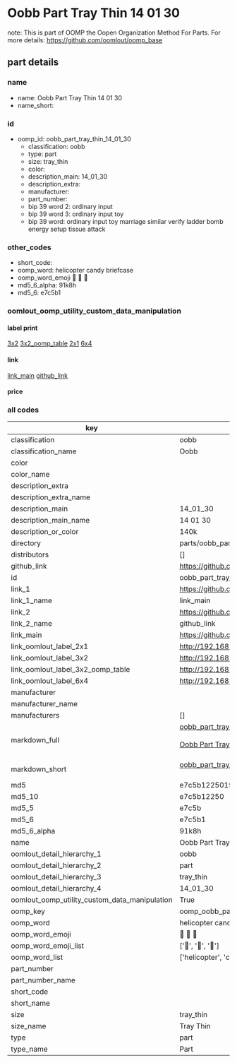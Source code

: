 # Oobb Part Tray Thin 14 01 30  

note: This is part of OOMP the Oopen Organization Method For Parts. For more details: https://github.com/oomlout/oomp_base

##  part details





### name
* name: Oobb Part Tray Thin 14 01 30
* name_short: 
### id
* oomp_id: oobb_part_tray_thin_14_01_30
  * classification: oobb
  * type: part
  * size: tray_thin
  * color: 
  * description_main: 14_01_30
  * description_extra: 
  * manufacturer: 
  * part_number: 
  * bip 39 word 2: ordinary input
  * bip 39 word 3: ordinary input toy
  * bip 39 word: ordinary input toy marriage similar verify ladder bomb energy setup tissue attack

### other_codes
* short_code: 
* oomp_word: helicopter candy briefcase
* oomp_word_emoji :helicopter: :candy: :briefcase:
* md5_6_alpha: 91k8h
* md5_6: e7c5b1






### oomlout_oomp_utility_custom_data_manipulation
#### label print
[3x2](http://192.168.1.245:1112/?label=oomp%2091k8h)
[3x2_oomp_table](http://192.168.1.107:1112/?label=oomp%2091k8h)
[2x1](http://192.168.1.242:1112/?label=oomp%2091k8h)
[6x4](http://192.168.1.55:1112/?label=oomp%2091k8h)    

#### link

[link_main](https://github.com/oomlout/oomlout_oomp_current_version_messy/tree/main/parts/oobb_part_tray_thin_14_01_30) [github_link](https://github.com/oomlout/oomlout_oomp_part_src/tree/main/parts/oobb_part_tray_thin_14_01_30)                             

#### price







### all codes 
| key | value |  
| --- | --- |  
| classification | oobb |  
| classification_name | Oobb |  
| color |  |  
| color_name |  |  
| description_extra |  |  
| description_extra_name |  |  
| description_main | 14_01_30 |  
| description_main_name | 14 01 30 |  
| description_or_color | 140k |  
| directory | parts/oobb_part_tray_thin_14_01_30 |  
| distributors | [] |  
| github_link | https://github.com/oomlout/oomlout_oomp_part_src/tree/main/parts/oobb_part_tray_thin_14_01_30 |  
| id | oobb_part_tray_thin_14_01_30 |  
| link_1 | https://github.com/oomlout/oomlout_oomp_current_version_messy/tree/main/parts/oobb_part_tray_thin_14_01_30 |  
| link_1_name | link_main |  
| link_2 | https://github.com/oomlout/oomlout_oomp_part_src/tree/main/parts/oobb_part_tray_thin_14_01_30 |  
| link_2_name | github_link |  
| link_main | https://github.com/oomlout/oomlout_oomp_current_version_messy/tree/main/parts/oobb_part_tray_thin_14_01_30 |  
| link_oomlout_label_2x1 | http://192.168.1.242:1112/?label=oomp%2091k8h |  
| link_oomlout_label_3x2 | http://192.168.1.245:1112/?label=oomp%2091k8h |  
| link_oomlout_label_3x2_oomp_table | http://192.168.1.107:1112/?label=oomp%2091k8h |  
| link_oomlout_label_6x4 | http://192.168.1.55:1112/?label=oomp%2091k8h |  
| manufacturer |  |  
| manufacturer_name |  |  
| manufacturers | [] |  
| markdown_full | [oobb_part_tray_thin_14_01_30](https://github.com/oomlout/oomlout_oomp_current_version_messy/tree/main/parts/oobb_part_tray_thin_14_01_30)<br>[](https://github.com/oomlout/oomlout_oomp_current_version_messy/tree/main/parts/oobb_part_tray_thin_14_01_30)<br>[Oobb Part Tray Thin 14 01 30](https://github.com/oomlout/oomlout_oomp_current_version_messy/tree/main/parts/oobb_part_tray_thin_14_01_30)<br><br> |  
| markdown_short | [oobb_part_tray_thin_14_01_30](https://github.com/oomlout/oomlout_oomp_current_version_messy/tree/main/parts/oobb_part_tray_thin_14_01_30)<br><br> |  
| md5 | e7c5b12250192f8fcae47885ccdd2ce2 |  
| md5_10 | e7c5b12250 |  
| md5_5 | e7c5b |  
| md5_6 | e7c5b1 |  
| md5_6_alpha | 91k8h |  
| name | Oobb Part Tray Thin 14 01 30 |  
| oomlout_detail_hierarchy_1 | oobb |  
| oomlout_detail_hierarchy_2 | part |  
| oomlout_detail_hierarchy_3 | tray_thin |  
| oomlout_detail_hierarchy_4 | 14_01_30 |  
| oomlout_oomp_utility_custom_data_manipulation | True |  
| oomp_key | oomp_oobb_part_tray_thin_14_01_30 |  
| oomp_word | helicopter candy briefcase |  
| oomp_word_emoji | :helicopter: :candy: :briefcase: |  
| oomp_word_emoji_list | [':helicopter:', ':candy:', ':briefcase:'] |  
| oomp_word_list | ['helicopter', 'candy', 'briefcase'] |  
| part_number |  |  
| part_number_name |  |  
| short_code |  |  
| short_name |  |  
| size | tray_thin |  
| size_name | Tray Thin |  
| type | part |  
| type_name | Part |  
